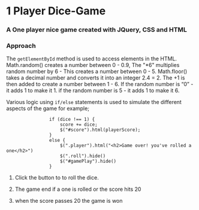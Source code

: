 # 1 Player Dice-Game

 ### A One player nice game created with JQuery, CSS and HTML 

 ### Approach 

The `getElementById` method is used to access elements in the HTML.
Math.random() creates a number between 0 - 0.9, The "*6" multiplies random number by 6 - This creates a number between 0 - 5. Math.floor() takes a decimal number and converts it into an integer 2.4 = 2. The +1 is then added to create a number between 1 - 6. If the random number is “0” - it adds 1 to make it 1. if the random number is 5 - it adds 1 to make it 6.

Various logic using `if/else` statements is used to simulate the different aspects of the game for example;

```              
                if (dice !== 1) {
                    score += dice;
                    $("#score").html(playerScore);
                }
                else {
                    $(".player").html("<h2>Game over! you've rolled a one</h2>")
                    $(".roll").hide()
                    $("#gamePlay").hide()
                }
```




1. Click the button to to roll the dice.

2. The game end if a one is rolled or the score hits 20

3. when the score passes 20 the game is won



